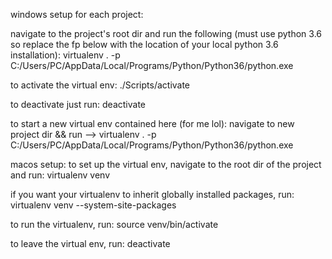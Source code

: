 windows setup for each project:

navigate to the project's root dir and run the following (must use python 3.6 so replace the fp below with the location of your local python 3.6 installation):
virtualenv .  -p C:/Users/PC/AppData/Local/Programs/Python/Python36/python.exe

to activate the virtual env: 
./Scripts/activate

to deactivate just run:
deactivate

to start a new virtual env contained here (for me lol): navigate to new project dir && run --> virtualenv .  -p C:/Users/PC/AppData/Local/Programs/Python/Python36/python.exe

macos setup:
to set up the virtual env, navigate to the root dir of the project and run:
virtualenv venv

if you want your virtualenv to inherit globally installed packages, run:
virtualenv venv --system-site-packages

to run the virtualenv, run:
source venv/bin/activate

to leave the virtual env, run:
deactivate